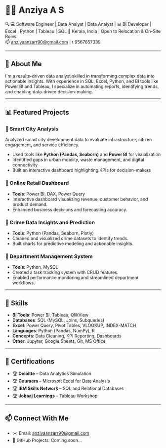 # 👩‍💻 Anziya A S

🔍 💻 Software Engineer | Data Analyst | Data Analyst | 📊 BI Developer | Excel | Python | Tableau | SQL 
📍 Kerala, India | Open to Relocation & On-Site Roles  
📫 anziyaanzarr90@gmail.com | 📞 9567857339  

---

## 🚀 About Me
I'm a results-driven data analyst skilled in transforming complex data into actionable insights. With experience in SQL, Excel, Python, and BI tools like Power BI and Tableau, I specialize in automating reports, identifying trends, and enabling data-driven decision-making.

---

## 📊 Featured Projects
### 🌆 Smart City Analysis  
Analyzed smart city development data to evaluate infrastructure, citizen engagement, and service efficiency.  
- Used tools like **Python (Pandas, Seaborn)** and **Power BI** for visualization  
- Identified gaps in urban mobility, waste management, and digital connectivity  
- Built an interactive dashboard highlighting KPIs for decision-makers

### 🔹 Online Retail Dashboard
- **Tools**: Power BI, DAX, Power Query  
- Interactive dashboard visualizing revenue, customer behavior, and product demand.  
- Enhanced business decisions and forecasting accuracy.

### 🔹 Crime Data Insights and Prediction
- **Tools**: Python (Pandas, Seaborn, Plotly)  
- Cleaned and visualized crime datasets to identify trends.  
- Built charts for predictive modeling and actionable insights.

### 🔹 Department Management System
- **Tools**: Python, MySQL  
- Created a task tracking system with CRUD features.  
- Enabled performance monitoring and streamlined department workflows.

---

## 🧠 Skills
- **BI Tools**: Power BI, Tableau, QlikView  
- **Databases**: SQL (MySQL, Joins, Subqueries)  
- **Excel**: Power Query, Pivot Tables, VLOOKUP, INDEX-MATCH  
- **Languages**: Python (Pandas, NumPy), R  
- **Concepts**: Data Cleaning, KPI Reporting, Dashboards  
- **Other**: Jupyter, Google Sheets, Git, MS Office

---

## 📜 Certifications
- 🏆 **Deloitte** – Data Analytics Simulation  
- 🏆 **Coursera** – Microsoft Excel for Data Analysis  
- 🏆 **IBM Skills Network** – SQL and Relational Databases  
- 🏆 **Jobaaj Learnings** – Tableau Workshop

---

## 📫 Connect With Me
- ✉️ Email: anziyaanzarr90@gmail.com  
 - 📁 GitHub Projects: Coming soon...
